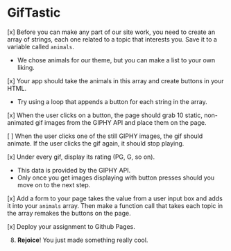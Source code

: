 # GifTastic
[x] Before you can make any part of our site work, you need to create an array of strings, each one related to a topic that interests you. Save it to a variable called `animals`.
   * We chose animals for our theme, but you can make a list to your own liking.

[x] Your app should take the animals in this array and create buttons in your HTML.
   * Try using a loop that appends a button for each string in the array.

[x] When the user clicks on a button, the page should grab 10 static, non-animated gif images from the GIPHY API and place them on the page.

[ ] When the user clicks one of the still GIPHY images, the gif should animate. If the user clicks the gif again, it should stop playing.

[x] Under every gif, display its rating (PG, G, so on).
   * This data is provided by the GIPHY API.
   * Only once you get images displaying with button presses should you move on to the next step.

[x] Add a form to your page takes the value from a user input box and adds it into your `animals` array. Then make a function call that takes each topic in the array remakes the buttons on the page.

[x] Deploy your assignment to Github Pages.

8. **Rejoice**! You just made something really cool.
